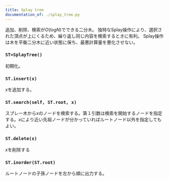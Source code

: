 ```yaml
---
title: Splay tree
documentation_of: ./splay_tree.py
---
```


追加、削除、検索が$O(logN)$でできる二分木。
独特なSplay操作により、選択された頂点が上にくるため、繰り返し同じ内容を検索するときに有利。
Splay操作は木を平衡二分木に近い状態に保ち、最悪計算量を悪化させない。


### `ST=SplayTree()`

初期化。

### `ST.insert(x)`

$x$を追加する。

### `ST.search(self, ST.root, x)`

スプレー木から$x$のノードを検索する。第１引数は検索を開始するノードを指定する。$x$により近い先祖ノードが分かっていればルートノード以外を指定してもよい。

### `ST.delete(x)`

$x$を削除する

### `ST.inorder(ST.root)`

ルートノードの子孫ノードを左から順に出力する。